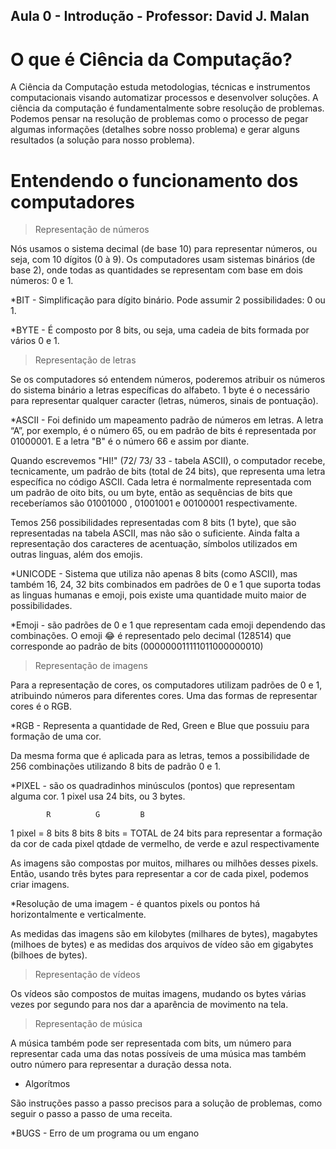 ## Aula 0 - Introdução - Professor: David J. Malan

# O que é Ciência da Computação?
A Ciência da Computação estuda metodologias, técnicas e instrumentos computacionais visando automatizar processos e desenvolver soluções. 
A ciência da computação é fundamentalmente sobre resolução de problemas.
Podemos pensar na resolução de problemas como o processo de pegar algumas informações (detalhes sobre nosso problema) e gerar alguns resultados (a solução para nosso problema). 

# Entendendo o funcionamento dos computadores

> Representação de números

Nós usamos o sistema decimal (de base 10) para representar números, ou seja, com 10 dígitos (0 à 9).
Os computadores usam sistemas binários (de base 2), onde todas as quantidades se representam com base em dois números: 0 e 1.

*BIT - Simplificação para dígito binário. Pode assumir 2 possibilidades: 0 ou 1.

*BYTE - É composto por 8 bits, ou seja, uma cadeia de bits formada por vários 0 e 1.

> Representação de letras

Se os computadores só entendem números, poderemos atribuir os números do sistema binário a letras específicas do alfabeto. 
1 byte é o necessário para representar qualquer caracter (letras, números, sinais de pontuação).

*ASCII - Foi definido um mapeamento padrão de números em letras. A letra “A”, por exemplo, é o número 65, ou em padrão de bits é representada por 01000001. E a letra "B" é o número 66 e assim por diante.

Quando escrevemos "HI!" (72/ 73/ 33 - tabela ASCII), o computador recebe, tecnicamente, um padrão de bits (total de 24 bits), que representa uma letra específica no código ASCII. Cada letra é normalmente representada com um padrão de oito bits, ou um byte, então as sequências de bits que receberíamos são 01001000 , 01001001 e 00100001 respectivamente.
 
Temos 256 possibilidades representadas com 8 bits (1 byte), que são representadas na tabela ASCII, mas não são o suficiente. Ainda falta a representação dos caracteres de acentuação, símbolos utilizados em outras linguas, além dos emojis.

*UNICODE - Sistema que utiliza não apenas 8 bits (como ASCII), mas também 16, 24, 32 bits combinados em padrões de 0 e 1 que suporta todas as linguas humanas e emoji, pois existe uma quantidade muito maior de possibilidades.

*Emoji - são padrões de 0 e 1 que representam cada emoji dependendo das combinações.
O emoji 😂 é representado pelo decimal (128514) que corresponde ao padrão de bits (000000011111011000000010)

> Representação de imagens

Para a representação de cores, os computadores utilizam padrões de 0 e 1, atribuindo números para diferentes cores. Uma das formas de representar cores é o RGB.

*RGB - Representa a quantidade de Red, Green e Blue que possuiu para formação de uma cor. 

Da mesma forma que é aplicada para as letras, temos a possibilidade de 256 combinações utilizando 8 bits de padrão 0 e 1.

*PIXEL - são os quadradinhos minúsculos (pontos) que representam alguma cor. 1 pixel usa 24 bits, ou 3 bytes.

            R          G         B 
1 pixel =  8 bits    8 bits    8 bits = TOTAL de 24 bits para representar a formação da cor de cada pixel
        qtdade de vermelho, de verde e azul respectivamente

As imagens são compostas por muitos, milhares ou milhões desses pixels. Então, usando três bytes para representar a cor de cada pixel, podemos criar imagens.

*Resolução de uma imagem - é quantos pixels ou pontos há horizontalmente e verticalmente.

As medidas das imagens são em kilobytes (milhares de bytes), magabytes (milhoes de bytes) e as medidas dos arquivos de vídeo são em gigabytes (bilhoes de bytes).

> Representação de vídeos

Os vídeos são compostos de muitas imagens, mudando os bytes várias vezes por segundo para nos dar a aparência de movimento na tela.

> Representação de música

A música também pode ser representada com bits, um número para representar cada uma das notas possíveis de uma música mas também outro número para representar a duração dessa nota.

* Algorítmos

São instruções passo a passo precisos para a solução de problemas, como seguir o passo a passo de uma receita.

*BUGS - Erro de um programa ou um engano


